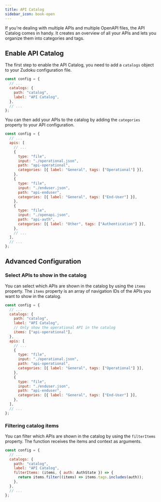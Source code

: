 ```yaml
---
title: API Catalog
sidebar_icon: book-open
---
```


If you're dealing with multiple APIs and multiple OpenAPI files, the API Catalog comes in handy. It creates an overview of all your APIs and lets you organize them into categories and tags.

## Enable API Catalog

The first step to enable the API Catalog, you need to add a `catalogs` object to your Zudoku configuration file.

```js
const config = {
  // ...
  catalogs: {
    path: "catalog",
    label: "API Catalog",
  },
  // ...
};
```

You can then add your APIs to the catalog by adding the `categories` property to your API configuration.

```js
const config = {
  // ...
  apis: [
    // ...
    {
      type: "file",
      input: "./operational.json",
      path: "api-operational",
      categories: [{ label: "General", tags: ["Operational"] }],
    },
    {
      type: "file",
      input: "./enduser.json",
      path: "api-enduser",
      categories: [{ label: "General", tags: ["End-User"] }],
    },
    {
      type: "file",
      input: "./openapi.json",
      path: "api-auth",
      categories: [{ label: "Other", tags: ["Authentication"] }],
    },
    // ...
  ],
  // ...
};
```

## Advanced Configuration

### Select APIs to show in the catalog

You can select which APIs are shown in the catalog by using the `items` property. The `items` property is an array of navigation IDs of the APIs you want to show in the catalog.

```js
const config = {
  // ...
  catalogs: {
    path: "catalog",
    label: "API Catalog",
    // Only show the operational API in the catalog
    items: ["api-operational"],
  },
  apis: [
    // ...
    {
      type: "file",
      input: "./operational.json",
      path: "api-operational",
      categories: [{ label: "General", tags: ["Operational"] }],
    },
    {
      type: "file",
      input: "./enduser.json",
      path: "api-enduser",
      categories: [{ label: "General", tags: ["End-User"] }],
    },
  ],
  // ...
};
```

### Filtering catalog items

You can filter which APIs are shown in the catalog by using the `filterItems` property. The function receives the items and context as arguments.

```js
const config = {
  // ...
  catalogs: {
    path: "catalog",
    label: "API Catalog",
    filterItems: (items, { auth: AuthState }) => {
      return items.filter((items) => items.tags.includes(auth));
    },
  },
  // ...
};
```
